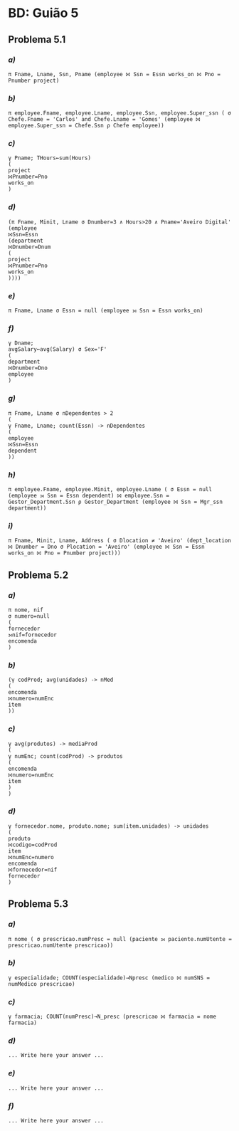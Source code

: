 # BD: Guião 5


## ​Problema 5.1
 
### *a)*

```
π Fname, Lname, Ssn, Pname (employee ⨝ Ssn = Essn works_on ⨝ Pno = Pnumber project)
```


### *b)* 

```
π employee.Fname, employee.Lname, employee.Ssn, employee.Super_ssn ( σ Chefe.Fname = 'Carlos' and Chefe.Lname = 'Gomes' (employee ⨝ employee.Super_ssn = Chefe.Ssn ρ Chefe employee))
```


### *c)* 

```
γ Pname; THours←sum(Hours)
(
project
⨝Pnumber=Pno
works_on
)
```


### *d)* 

```
(π Fname, Minit, Lname σ Dnumber=3 ∧ Hours>20 ∧ Pname='Aveiro Digital'
(employee
⨝Ssn=Essn
(department
⨝Dnumber=Dnum
(
project
⨝Pnumber=Pno
works_on
))))
```


### *e)* 

```
π Fname, Lname σ Essn = null (employee ⟕ Ssn = Essn works_on)
```


### *f)* 

```
γ Dname;
avgSalary←avg(Salary) σ Sex='F'
(
department
⨝Dnumber=Dno
employee
)
```


### *g)* 

```
π Fname, Lname σ nDependentes > 2
(
γ Fname, Lname; count(Essn) -> nDependentes
(
employee
⨝Ssn=Essn
dependent
))
```


### *h)* 

```
π employee.Fname, employee.Minit, employee.Lname ( σ Essn = null (employee ⟕ Ssn = Essn dependent) ⨝ employee.Ssn = Gestor_Department.Ssn ρ Gestor_Department (employee ⨝ Ssn = Mgr_ssn department))
```


### *i)* 

```
π Fname, Minit, Lname, Address ( σ Dlocation ≠ 'Aveiro' (dept_location ⨝ Dnumber = Dno σ Plocation = 'Aveiro' (employee ⨝ Ssn = Essn works_on ⨝ Pno = Pnumber project)))
```


## ​Problema 5.2

### *a)*

```
π nome, nif
σ numero=null
(
fornecedor
⟕nif=fornecedor
encomenda
)
```

### *b)* 

```
(γ codProd; avg(unidades) -> nMed
(
encomenda
⨝numero=numEnc
item
))
```


### *c)* 

```
γ avg(produtos) -> mediaProd
(
γ numEnc; count(codProd) -> produtos
(
encomenda
⨝numero=numEnc
item
)
)
```


### *d)* 

```
γ fornecedor.nome, produto.nome; sum(item.unidades) -> unidades
(
produto
⨝codigo=codProd
item
⨝numEnc=numero
encomenda
⨝fornecedor=nif
fornecedor
)
```


## ​Problema 5.3

### *a)*

```
π nome ( σ prescricao.numPresc = null (paciente ⟕ paciente.numUtente = prescricao.numUtente prescricao))
```

### *b)* 

```
γ especialidade; COUNT(especialidade)→Npresc (medico ⨝ numSNS = numMedico prescricao)
```


### *c)* 

```
γ farmacia; COUNT(numPresc)→N_presc (prescricao ⨝ farmacia = nome farmacia)
```


### *d)* 

```
... Write here your answer ...
```

### *e)* 

```
... Write here your answer ...
```

### *f)* 

```
... Write here your answer ...
```
